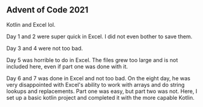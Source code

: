 ## Advent of Code 2021
Kotlin and Excel lol.

Day 1 and 2 were super quick in Excel. I did not even bother to save them.

Day 3 and 4 were not too bad.

Day 5 was horrible to do in Excel. 
The files grew too large and is not included here, even if part one was done with it.

Day 6 and 7 was done in Excel and not too bad.
On the eight day, he was very disappointed with Excel's ability to work with arrays 
and do string lookups and replacements. Part one was easy, but part two was not.
Here, I set up a basic kotlin project and completed it with the more capable Kotlin.

